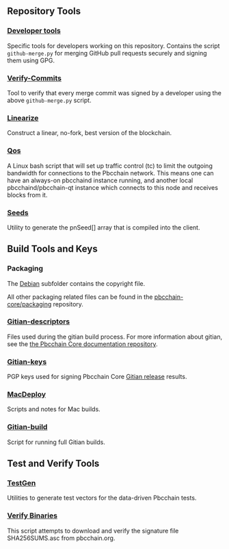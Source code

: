 Repository Tools
---------------------

### [Developer tools](/contrib/devtools) ###
Specific tools for developers working on this repository.
Contains the script `github-merge.py` for merging GitHub pull requests securely and signing them using GPG.

### [Verify-Commits](/contrib/verify-commits) ###
Tool to verify that every merge commit was signed by a developer using the above `github-merge.py` script.

### [Linearize](/contrib/linearize) ###
Construct a linear, no-fork, best version of the blockchain.

### [Qos](/contrib/qos) ###

A Linux bash script that will set up traffic control (tc) to limit the outgoing bandwidth for connections to the Pbcchain network. This means one can have an always-on pbcchaind instance running, and another local pbcchaind/pbcchain-qt instance which connects to this node and receives blocks from it.

### [Seeds](/contrib/seeds) ###
Utility to generate the pnSeed[] array that is compiled into the client.

Build Tools and Keys
---------------------

### Packaging ###
The [Debian](/contrib/debian) subfolder contains the copyright file.

All other packaging related files can be found in the [pbcchain-core/packaging](https://github.com/pbcchain-core/packaging) repository.

### [Gitian-descriptors](/contrib/gitian-descriptors) ###
Files used during the gitian build process. For more information about gitian, see the [the Pbcchain Core documentation repository](https://github.com/pbcchain-core/docs).

### [Gitian-keys](/contrib/gitian-keys)
PGP keys used for signing Pbcchain Core [Gitian release](/doc/release-process.md) results.

### [MacDeploy](/contrib/macdeploy) ###
Scripts and notes for Mac builds. 

### [Gitian-build](/contrib/gitian-build.py) ###
Script for running full Gitian builds.

Test and Verify Tools 
---------------------

### [TestGen](/contrib/testgen) ###
Utilities to generate test vectors for the data-driven Pbcchain tests.

### [Verify Binaries](/contrib/verifybinaries) ###
This script attempts to download and verify the signature file SHA256SUMS.asc from pbcchain.org.

